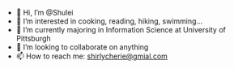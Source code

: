 - 👋 Hi, I’m @Shulei
- 👀 I’m interested in cooking, reading, hiking, swimming...
- 🌱 I’m currently majoring in Information Science at University of Pittsburgh
- 💞️ I’m looking to collaborate on anything
- 📫 How to reach me: shirlycherie@gmial.com

<!---
Shirlycherie/Shirlycherie is a ✨ special ✨ repository because its `README.md` (this file) appears on your GitHub profile.
You can click the Preview link to take a look at your changes.
--->
